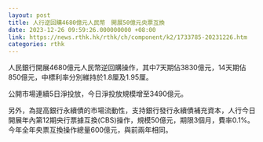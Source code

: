 ```yaml
---
layout: post
title: 人行逆回購4680億元人民幣　開展50億元央票互換
date: 2023-12-26 09:59:26.000000000 +08:00
link: https://news.rthk.hk/rthk/ch/component/k2/1733785-20231226.htm
categories: rthk
---
```


人民銀行開展4680億元人民幣逆回購操作，其中7天期佔3830億元，14天期佔850億元，中標利率分別維持於1.8厘及1.95厘。

公開市場連續5日淨投放，今日淨投放規模增至3490億元。

另外，為提高銀行永續債的市場流動性，支持銀行發行永續債補充資本，人行今日開展年內第12期央行票據互換(CBS)操作，規模50億元，期限3個月，費率0.1%。今年全年央票互換操作總量600億元，與前兩年相同。
